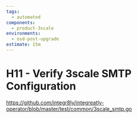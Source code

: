 ```yaml
---
tags:
  - automated
components:
  - product-3scale
environments:
  - osd-post-upgrade
estimate: 15m
---
```


# H11 - Verify 3scale SMTP Configuration

https://github.com/integr8ly/integreatly-operator/blob/master/test/common/3scale_smtp.go
